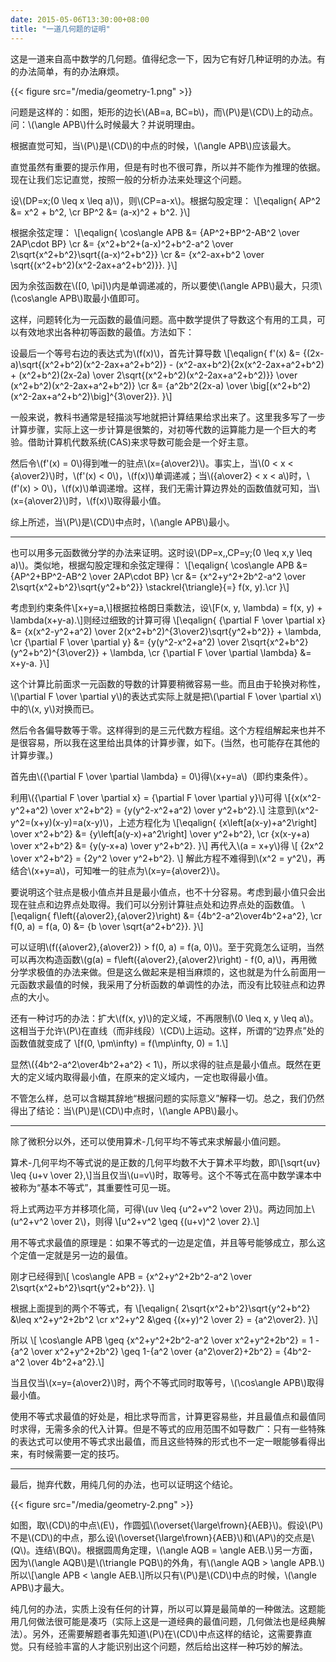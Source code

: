 ```yaml
---
date: 2015-05-06T13:30:00+08:00
title: "一道几何题的证明"
---
```


这是一道来自高中数学的几何题。值得纪念一下，因为它有好几种证明的办法。有的办法简单，有的办法麻烦。

{{< figure src="/media/geometry-1.png" >}}

问题是这样的：如图，矩形的边长\\(AB=a, BC=b\\)，而\\(P\\)是\\(CD\\)上的动点。问：\\(\angle APB\\)什么时候最大？并说明理由。

根据直觉可知，当\\(P\\)是\\(CD\\)的中点的时候，\\(\angle APB\\)应该最大。

直觉虽然有重要的提示作用，但是有时也不很可靠，所以并不能作为推理的依据。现在让我们忘记直觉，按照一般的分析办法来处理这个问题。

设\\(DP=x\;(0 \leq x \leq a)\\)，则\\(CP=a-x\\)。根据勾股定理：
\\[\eqalign{
AP^2 &= x^2 + b^2, \cr
BP^2 &= (a-x)^2 + b^2.
}\\]

根据余弦定理：
\\[\eqalign{
\cos\angle APB
&= {AP^2+BP^2-AB^2 \over 2AP\cdot BP} \cr
&= {x^2+b^2+(a-x)^2+b^2-a^2 \over 2\sqrt{x^2+b^2}\sqrt{(a-x)^2+b^2}} \cr
&= {x^2-ax+b^2 \over \sqrt{(x^2+b^2)(x^2-2ax+a^2+b^2)}}.
}\\]

因为余弦函数在\\([0, \pi]\\)内是单调递减的，所以要使\\(\angle APB\\)最大，只须\\(\cos\angle APB\\)取最小值即可。

这样，问题转化为一元函数的最值问题。高中数学提供了导数这个有用的工具，可以有效地求出各种初等函数的最值。方法如下：

设最后一个等号右边的表达式为\\(f(x)\\)，首先计算导数
\\[\eqalign{
f'(x) &= {(2x-a)\sqrt{(x^2+b^2)(x^2-2ax+a^2+b^2)} - (x^2-ax+b^2){2x(x^2-2ax+a^2+b^2) + (x^2+b^2)(2x-2a) \over 2\sqrt{(x^2+b^2)(x^2-2ax+a^2+b^2)}} \over (x^2+b^2)(x^2-2ax+a^2+b^2)} \cr
&= {a^2b^2(2x-a) \over \big[(x^2+b^2)(x^2-2ax+a^2+b^2)\big]^{3\over2}}.
}\\]

一般来说，教科书通常是轻描淡写地就把计算结果给求出来了。这里我多写了一步计算步骤，实际上这一步计算是很繁的，对初等代数的运算能力是一个巨大的考验。借助计算机代数系统(CAS)来求导数可能会是一个好主意。

然后令\\(f'(x) = 0\\)得到唯一的驻点\\(x={a\over2}\\)。事实上，当\\(0 < x < {a\over2}\\)时，\\(f'(x) < 0\\)，\\(f(x)\\)单调递减；当\\({a\over2} < x < a\\)时，\\(f'(x) > 0\\)，\\(f(x)\\)单调递增。这样，我们无需计算边界处的函数值就可知，当\\(x={a\over2}\\)时，\\(f(x)\\)取得最小值。

综上所述，当\\(P\\)是\\(CD\\)中点时，\\(\angle APB\\)最小。

<!--more-->

---

也可以用多元函数微分学的办法来证明。这时设\\(DP=x,\,CP=y\;(0 \leq x,y \leq a)\\)。类似地，根据勾股定理和余弦定理得：
\\[\eqalign{
\cos\angle APB
&= {AP^2+BP^2-AB^2 \over 2AP\cdot BP} \cr
&= {x^2+y^2+2b^2-a^2 \over 2\sqrt{x^2+b^2}\sqrt{y^2+b^2}} \stackrel{\triangle}{=} f(x, y).\cr
}\\]

考虑到约束条件\\[x+y=a,\\]根据拉格朗日乘数法，设\\[F(x, y, \lambda) = f(x, y) + \lambda(x+y-a).\\]则经过细致的计算可得
\\[\eqalign{
{\partial F \over \partial x}
&= {x(x^2-y^2+a^2) \over 2(x^2+b^2)^{3\over2}\sqrt{y^2+b^2}} + \lambda, \cr
{\partial F \over \partial y}
&= {y(y^2-x^2+a^2) \over 2\sqrt{x^2+b^2}(y^2+b^2)^{3\over2}} + \lambda, \cr
{\partial F \over \partial \lambda}
&= x+y-a.
}\\]

这个计算比前面求一元函数的导数的计算要稍微容易一些。而且由于轮换对称性，\\(\partial F \over \partial y\\)的表达式实际上就是把\\(\partial F \over \partial x\\)中的\\(x, y\\)对换而已。

然后令各偏导数等于零。这样得到的是三元代数方程组。这个方程组解起来也并不是很容易，所以我在这里给出具体的计算步骤，如下。(当然，也可能存在其他的计算步骤。)

首先由\\({\partial F \over \partial \lambda} = 0\\)得\\(x+y=a\\)（即约束条件）。

利用\\(\{\partial F \over \partial x} = {\partial F \over \partial y}\\)可得
\\[{x(x^2-y^2+a^2) \over x^2+b^2} = {y(y^2-x^2+a^2) \over y^2+b^2}.\\]
注意到\\(x^2-y^2=(x+y)(x-y)=a(x-y)\\)，上述方程化为
\\[\eqalign{
{x\left[a(x-y)+a^2\right] \over x^2+b^2} &= {y\left[a(y-x)+a^2\right] \over y^2+b^2}, \cr
{x(x-y+a) \over x^2+b^2} &= {y(y-x+a) \over y^2+b^2}.
}\\]
再代入\\(a = x+y\\)得
\\[ {2x^2 \over x^2+b^2} = {2y^2 \over y^2+b^2}. \\]
解此方程不难得到\\(x^2 = y^2\\)，再结合\\(x+y=a\\)，可知唯一的驻点为\\(x=y={a\over2}\\)。

要说明这个驻点是极小值点并且是最小值点，也不十分容易。考虑到最小值只会出现在驻点和边界点处取得。我们可以分别计算驻点处和边界点处的函数值。
\\[\eqalign{
f\left({a\over2},{a\over2}\right) &= {4b^2-a^2\over4b^2+a^2}, \cr
f(0, a) = f(a, 0) &= {b \over \sqrt{a^2+b^2}}.
}\\]

可以证明\\(f({a\over2},{a\over2}) > f(0, a) = f(a, 0)\\)。至于究竟怎么证明，当然可以再次构造函数\\(g(a) = f\left({a\over2},{a\over2}\right) - f(0, a)\\)，再用微分学求极值的办法来做。但是这么做起来是相当麻烦的，这也就是为什么前面用一元函数求最值的时候，我采用了分析函数的单调性的办法，而没有比较驻点和边界点的大小。

还有一种讨巧的办法：扩大\\(f(x, y)\\)的定义域，不再限制\\(0 \leq x, y \leq a\\)。这相当于允许\\(P\\)在直线（而非线段）\\(CD\\)上运动。这样，所谓的“边界点”处的函数值就变成了
\\[f(0, \pm\infty) = f(\mp\infty, 0) = 1.\\]

显然\\({4b^2-a^2\over4b^2+a^2} < 1\\)，所以求得的驻点是最小值点。既然在更大的定义域内取得最小值，在原来的定义域内，一定也取得最小值。

不管怎么样，总可以含糊其辞地“根据问题的实际意义”解释一切。总之，我们仍然得出了结论：当\\(P\\)是\\(CD\\)中点时，\\(\angle APB\\)最小。

---

除了微积分以外，还可以使用算术-几何平均不等式来求解最小值问题。

算术-几何平均不等式说的是正数的几何平均数不大于算术平均数，即\\[\sqrt{uv} \leq {u+v \over 2},\\]当且仅当\\(u=v\\)时，取等号。这个不等式在高中数学课本中被称为“基本不等式”，其重要性可见一斑。

将上式两边平方并移项化简，可得\\(uv \leq {u^2+v^2 \over 2}\\)。两边同加上\\(u^2+v^2 \over 2\\)，则得
\\[u^2+v^2 \geq {(u+v)^2 \over 2}.\\]

用不等式求最值的原理是：如果不等式的一边是定值，并且等号能够成立，那么这个定值一定就是另一边的最值。

刚才已经得到\\[ \cos\angle APB = {x^2+y^2+2b^2-a^2 \over 2\sqrt{x^2+b^2}\sqrt{y^2+b^2}}. \\]

根据上面提到的两个不等式，有
\\[\eqalign{
2\sqrt{x^2+b^2}\sqrt{y^2+b^2} &\leq x^2+y^2+2b^2 \cr
x^2+y^2 &\geq {(x+y)^2 \over 2} = {a^2\over2}.
}\\]

所以
\\[ \cos\angle APB \geq {x^2+y^2+2b^2-a^2 \over x^2+y^2+2b^2} = 1 - {a^2 \over x^2+y^2+2b^2} \geq 1-{a^2 \over {a^2\over2}+2b^2} = {4b^2-a^2 \over 4b^2+a^2}.\\]

当且仅当\\(x=y={a\over2}\\)时，两个不等式同时取等号，\\(\cos\angle APB\\)取得最小值。

使用不等式求最值的好处是，相比求导而言，计算更容易些，并且最值点和最值同时求得，无需多余的代入计算。但是不等式的应用范围不如导数广：只有一些特殊的表达式可以使用不等式求出最值，而且这些特殊的形式也不一定一眼能够看得出来，有时候需要一定的技巧。

---

最后，抛弃代数，用纯几何的办法，也可以证明这个结论。

{{< figure src="/media/geometry-2.png" >}}

如图，取\\(CD\\)的中点\\(E\\)，作圆弧\\(\overset{\large\frown}{AEB}\\)。假设\\(P\\)不是\\(CD\\)的中点，那么设\\(\overset{\large\frown}{AEB}\\)和\\(AP\\)的交点是\\(Q\\)。连结\\(BQ\\)。根据圆周角定理，\\(\angle AQB = \angle AEB.\\)另一方面，因为\\(\angle AQB\\)是\\(\triangle PQB\\)的外角，有\\(\angle AQB > \angle APB.\\)所以\\[\angle APB < \angle AEB.\\]所以只有\\(P\\)是\\(CD\\)中点的时候，\\(\angle APB\\)才最大。

纯几何的办法，实质上没有任何的计算，所以可以算是最简单的一种做法。这题能用几何做法很可能是凑巧（实际上这是一道经典的最值问题，几何做法也是经典解法）。另外，还需要解题者事先知道\\(P\\)在\\(CD\\)中点这样的结论，这需要靠直觉。只有经验丰富的人才能识别出这个问题，然后给出这样一种巧妙的解法。
